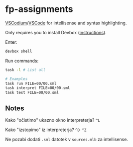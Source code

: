 # fp-assignments

[VSCodium](https://open-vsx.org/vscode/item?itemName=azdavis.millet)/[VSCode](https://marketplace.visualstudio.com/items?itemName=azdavis.millet) for intellisense and syntax highlighting.

Only requires you to install Devbox ([instructions](https://www.jetify.com/docs/devbox/installing_devbox/)).

Enter:

```sh
devbox shell
```

Run commands:

```sh
task -l # List all

# Examples
task run FILE=00/00.sml
task interpret FILE=00/00.sml
task test FILE=00/00.sml
```

## Notes

Kako "očistimo" ukazno okno interpreterja? `^L`

Kako "izstopimo" iz interpreterja? `^D ^Z`

Ne pozabi dodati `.sml` datotek v `sources.mlb` za intellisense.
